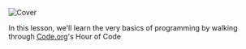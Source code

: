 ![Cover](https://raw.github.com/CoderDojoSF/hour-of-code/master/cover.jpg)

In this lesson, we'll learn the very basics of programming by walking through [Code.org](http://code.org)'s Hour of Code
